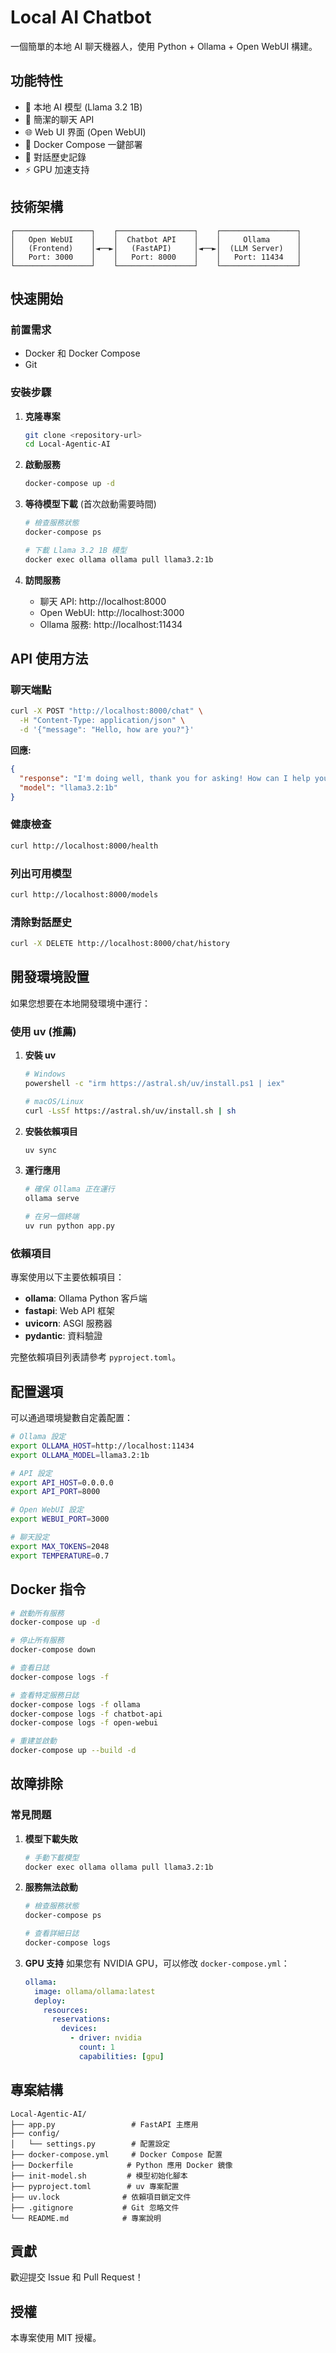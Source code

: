 # Local AI Chatbot

一個簡單的本地 AI 聊天機器人，使用 Python + Ollama + Open WebUI 構建。

## 功能特性

- 🤖 本地 AI 模型 (Llama 3.2 1B)
- 💬 簡潔的聊天 API
- 🌐 Web UI 界面 (Open WebUI)
- 🐳 Docker Compose 一鍵部署
- 📝 對話歷史記錄
- ⚡ GPU 加速支持

## 技術架構

```
┌─────────────────┐    ┌─────────────────┐    ┌─────────────────┐
│   Open WebUI    │    │  Chatbot API    │    │     Ollama      │
│   (Frontend)    │◄──►│   (FastAPI)     │◄──►│  (LLM Server)   │
│   Port: 3000    │    │   Port: 8000    │    │   Port: 11434   │
└─────────────────┘    └─────────────────┘    └─────────────────┘
```

## 快速開始

### 前置需求

- Docker 和 Docker Compose
- Git

### 安裝步驟

1. **克隆專案**
   ```bash
   git clone <repository-url>
   cd Local-Agentic-AI
   ```

2. **啟動服務**
   ```bash
   docker-compose up -d
   ```

3. **等待模型下載** (首次啟動需要時間)
   ```bash
   # 檢查服務狀態
   docker-compose ps
   
   # 下載 Llama 3.2 1B 模型
   docker exec ollama ollama pull llama3.2:1b
   ```

4. **訪問服務**
   - 聊天 API: http://localhost:8000
   - Open WebUI: http://localhost:3000
   - Ollama 服務: http://localhost:11434

## API 使用方法

### 聊天端點

```bash
curl -X POST "http://localhost:8000/chat" \
  -H "Content-Type: application/json" \
  -d '{"message": "Hello, how are you?"}'
```

**回應:**
```json
{
  "response": "I'm doing well, thank you for asking! How can I help you today?",
  "model": "llama3.2:1b"
}
```

### 健康檢查

```bash
curl http://localhost:8000/health
```

### 列出可用模型

```bash
curl http://localhost:8000/models
```

### 清除對話歷史

```bash
curl -X DELETE http://localhost:8000/chat/history
```

## 開發環境設置

如果您想要在本地開發環境中運行：

### 使用 uv (推薦)

1. **安裝 uv**
   ```bash
   # Windows
   powershell -c "irm https://astral.sh/uv/install.ps1 | iex"
   
   # macOS/Linux
   curl -LsSf https://astral.sh/uv/install.sh | sh
   ```

2. **安裝依賴項目**
   ```bash
   uv sync
   ```

3. **運行應用**
   ```bash
   # 確保 Ollama 正在運行
   ollama serve
   
   # 在另一個終端
   uv run python app.py
   ```

### 依賴項目

專案使用以下主要依賴項目：

- **ollama**: Ollama Python 客戶端
- **fastapi**: Web API 框架
- **uvicorn**: ASGI 服務器
- **pydantic**: 資料驗證

完整依賴項目列表請參考 `pyproject.toml`。

## 配置選項

可以通過環境變數自定義配置：

```bash
# Ollama 設定
export OLLAMA_HOST=http://localhost:11434
export OLLAMA_MODEL=llama3.2:1b

# API 設定
export API_HOST=0.0.0.0
export API_PORT=8000

# Open WebUI 設定
export WEBUI_PORT=3000

# 聊天設定
export MAX_TOKENS=2048
export TEMPERATURE=0.7
```

## Docker 指令

```bash
# 啟動所有服務
docker-compose up -d

# 停止所有服務
docker-compose down

# 查看日誌
docker-compose logs -f

# 查看特定服務日誌
docker-compose logs -f ollama
docker-compose logs -f chatbot-api
docker-compose logs -f open-webui

# 重建並啟動
docker-compose up --build -d
```

## 故障排除

### 常見問題

1. **模型下載失敗**
   ```bash
   # 手動下載模型
   docker exec ollama ollama pull llama3.2:1b
   ```

2. **服務無法啟動**
   ```bash
   # 檢查服務狀態
   docker-compose ps
   
   # 查看詳細日誌
   docker-compose logs
   ```

3. **GPU 支持**
   如果您有 NVIDIA GPU，可以修改 `docker-compose.yml`：
   ```yaml
   ollama:
     image: ollama/ollama:latest
     deploy:
       resources:
         reservations:
           devices:
             - driver: nvidia
               count: 1
               capabilities: [gpu]
   ```

## 專案結構

```
Local-Agentic-AI/
├── app.py                 # FastAPI 主應用
├── config/
│   └── settings.py        # 配置設定
├── docker-compose.yml     # Docker Compose 配置
├── Dockerfile            # Python 應用 Docker 鏡像
├── init-model.sh         # 模型初始化腳本
├── pyproject.toml        # uv 專案配置
├── uv.lock              # 依賴項目鎖定文件
├── .gitignore           # Git 忽略文件
└── README.md            # 專案說明
```

## 貢獻

歡迎提交 Issue 和 Pull Request！

## 授權

本專案使用 MIT 授權。